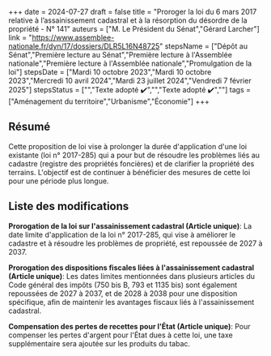 +++
date = 2024-07-27
draft = false
title = "Proroger la loi du 6 mars 2017 relative à l’assainissement cadastral et à la résorption du désordre de la propriété - N° 141"
auteurs = ["M. Le Président du Sénat","Gérard Larcher"]
link = "https://www.assemblee-nationale.fr/dyn/17/dossiers/DLR5L16N48725"
stepsName = ["Dépôt au Sénat","Première lecture au Sénat","Première lecture à l'Assemblée nationale","Première lecture à l'Assemblée nationale","Promulgation de la loi"]
stepsDate = ["Mardi 10 octobre 2023","Mardi 10 octobre 2023","Mercredi 10 avril 2024","Mardi 23 juillet 2024","Vendredi 7 février 2025"]
stepsStatus = ["","Texte adopté ✔️","","Texte adopté ✔️",""]
tags = ["Aménagement du territoire","Urbanisme","Économie"]
+++

## Résumé

Cette proposition de loi vise à prolonger la durée d'application d'une loi existante (loi n° 2017-285) qui a pour but de résoudre les problèmes liés au cadastre (registre des propriétés foncières) et de clarifier la propriété des terrains. L'objectif est de continuer à bénéficier des mesures de cette loi pour une période plus longue.

## Liste des modifications

**Prorogation de la loi sur l'assainissement cadastral (Article unique)**: La date limite d'application de la loi n° 2017-285, qui vise à améliorer le cadastre et à résoudre les problèmes de propriété, est repoussée de 2027 à 2037.

**Prorogation des dispositions fiscales liées à l'assainissement cadastral (Article unique)**: Les dates limites mentionnées dans plusieurs articles du Code général des impôts (750 bis B, 793 et 1135 bis) sont également repoussées de 2027 à 2037, et de 2028 à 2038 pour une disposition spécifique, afin de maintenir les avantages fiscaux liés à l'assainissement cadastral.

**Compensation des pertes de recettes pour l'État (Article unique)**: Pour compenser les pertes d'argent pour l'État dues à cette loi, une taxe supplémentaire sera ajoutée sur les produits du tabac.
